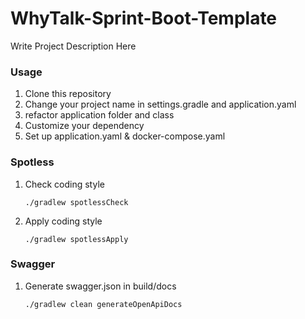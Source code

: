 # WhyTalk-Sprint-Boot-Template
Write Project Description Here

### Usage
1. Clone this repository
2. Change your project name in settings.gradle and application.yaml 
3. refactor application folder and class
4. Customize your dependency
5. Set up application.yaml & docker-compose.yaml


### Spotless
1. Check coding style
	```shell
	./gradlew spotlessCheck
	```
2. Apply coding style
	```shell
	./gradlew spotlessApply
	```
 
### Swagger
1. Generate swagger.json in build/docs
	```shell
	./gradlew clean generateOpenApiDocs
	```
